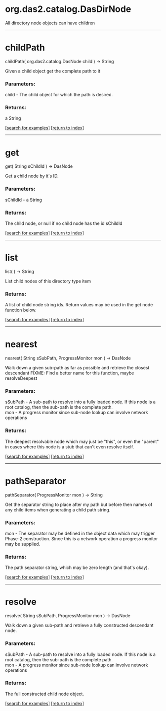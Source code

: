 # org.das2.catalog.DasDirNode

All directory node objects can have children

***
<a name="childPath"></a>
# childPath
childPath( org.das2.catalog.DasNode child ) &rarr; String

Given a child object get the complete path to it

### Parameters:
child - The child object for which the path is desired.

### Returns:
a String


<a href="https://github.com/autoplot/dev/search?q=childPath&unscoped_q=childPath">[search for examples]</a>
<a href="https://github.com/autoplot/documentation/blob/master/javadoc/index-all.md">[return to index]</a>

***
<a name="get"></a>
# get
get( String sChildId ) &rarr; DasNode

Get a child node by it's ID.

### Parameters:
sChildId - a String

### Returns:
The child node, or null if no child node has the id sChildId

<a href="https://github.com/autoplot/dev/search?q=get&unscoped_q=get">[search for examples]</a>
<a href="https://github.com/autoplot/documentation/blob/master/javadoc/index-all.md">[return to index]</a>

***
<a name="list"></a>
# list
list(  ) &rarr; String

List child nodes of this directory type item

### Returns:
A list of child node string ids.  Return values may be used in the get node
         function below.

<a href="https://github.com/autoplot/dev/search?q=list&unscoped_q=list">[search for examples]</a>
<a href="https://github.com/autoplot/documentation/blob/master/javadoc/index-all.md">[return to index]</a>

***
<a name="nearest"></a>
# nearest
nearest( String sSubPath, ProgressMonitor mon ) &rarr; DasNode

Walk down a given sub-path as far as possible and retrieve the closest descendant
 FIXME: Find a better name for this function, maybe resolveDeepest

### Parameters:
sSubPath - A sub-path to resolve into a fully loaded node.  If this node is a
        root catalog, then the sub-path is the complete path.
<br>mon - A progress monitor since sub-node lookup can involve network operations

### Returns:
The deepest resolvable node which may just be "this", or even the "parent"
         in cases where this node is a stub that can't even resolve itself.

<a href="https://github.com/autoplot/dev/search?q=nearest&unscoped_q=nearest">[search for examples]</a>
<a href="https://github.com/autoplot/documentation/blob/master/javadoc/index-all.md">[return to index]</a>

***
<a name="pathSeparator"></a>
# pathSeparator
pathSeparator( ProgressMonitor mon ) &rarr; String

Get the separator string to place after my path but before then names of any 
 child items when generating a child path string.

### Parameters:
mon - The separator may be defined in the object data which may trigger
            Phase-2 construction.  Since this is a network operation a progress
            monitor may be supplied.

### Returns:
The path separator string, which may be zero length (and that's okay).

<a href="https://github.com/autoplot/dev/search?q=pathSeparator&unscoped_q=pathSeparator">[search for examples]</a>
<a href="https://github.com/autoplot/documentation/blob/master/javadoc/index-all.md">[return to index]</a>

***
<a name="resolve"></a>
# resolve
resolve( String sSubPath, ProgressMonitor mon ) &rarr; DasNode

Walk down a given sub-path and retrieve a fully constructed descendant node.

### Parameters:
sSubPath - A sub-path to resolve into a fully loaded node.  If this node is a 
        root catalog, then the sub-path is the complete path.
<br>mon - A progress monitor since sub-node lookup can involve network operations

### Returns:
The full constructed child node object.

<a href="https://github.com/autoplot/dev/search?q=resolve&unscoped_q=resolve">[search for examples]</a>
<a href="https://github.com/autoplot/documentation/blob/master/javadoc/index-all.md">[return to index]</a>

